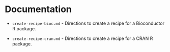 # Documentation

* `create-recipe-bioc.md` - Directions to create a recipe for a
  Bioconductor R package.

* `create-recipe-cran.md` - Directions to create a recipe for a CRAN R
  package.

